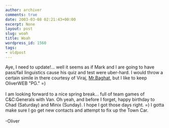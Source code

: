 ```yaml
---
author: archiver
comments: true
date: 2003-03-08 02:21:43+00:00
excerpt: None
layout: post
slug: woah
title: Woah
wordpress_id: 1560
tags:
- oldpost
---
```


Aye, I need to update!... well it seems as if Mark and I are going to have pass/fail linguistics cause his quiz and test were uber-hard. I would throw a certain simile in there courtesy of Viraj, <a href="http://www.baghat.com">Mr.Baghat</a>, but I like to keep OliverWEB "PG." =)<br /><br />I am looking forward to a nice spring break... full of team games of C&C:Generals with Van. Oh yeah, and before I forget, happy birthday to Chad (Saturday) and Minix (Sunday). I hope I got those days right. =) I gotta make sure I go get new contacts and attempt to fix up the Town Car.<br /><br />-Oliver